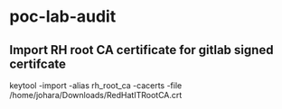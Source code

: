 # poc-lab-audit


## Import RH root CA certificate for gitlab signed certifcate
keytool -import -alias rh_root_ca -cacerts -file /home/johara/Downloads/RedHatITRootCA.crt


